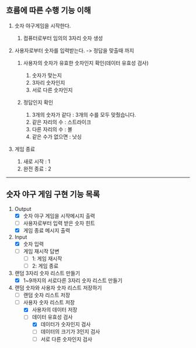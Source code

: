 ## 흐름에 따른 수행 기능 이해

1. 숫자 야구게임을 시작한다.
   1) 컴퓨터로부터 임의의 3자리 숫자 생성

2. 사용자로부터 숫자를 입력받는다. -> 정답을 맞출때 까지
   1. 사용자의 숫자가 유효한 숫자인지 확인(데이터 유효성 검사)
      1) 숫자가 맞는지
      2) 3자리 숫자인지
      3) 서로 다른 숫자인지
   
   2. 정답인지 확인
      1) 3개의 숫자가 같다 : 3개의 수를 모두 맞췄습니다.
      2) 같은 자리의 수 : 스트라이크
      3) 다른 자리의 수 : 볼
      4) 같은 수가 없으면 : 낫싱 

3. 게임 종료
   1) 새로 시작 : 1
   2) 완전 종료 : 2

---

## 숫자 야구 게임 구현 기능 목록

1. Output
   - [x] 숫자 야구 게임을 시작메시지 출력
   - [ ] 사용자로부터 입력 받은 숫자 힌트
   - [x] 게임 종료 메시지 출력
   
2. Input
   - [x] 숫자 입력
   - [ ] 게임 재시작 답변
     - [ ] 1: 게임 재시작
     - [ ] 2: 게임 종료

3. 랜덤 3자리 숫자 리스트 만들기
   - [x] 1~9까지의 서로다른 3자리 숫자 리스트 만들기

4. 랜덤 숫자와 사용자 숫자 리스트 저장하기
   - [ ] 랜덤 숫자 리스트 저장
   - [ ] 사용자 숫자 리스트 저장
     - [x] 사용자의 데이터 저장
     - [ ] 데이터 유효성 검사
       - [x] 데이터가 숫자인지 검사
       - [ ] 데이터의 크기가 3인지 검사
       - [ ] 서로 다른 숫자인지 검사